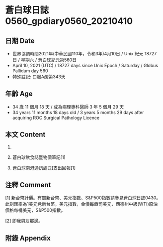 [_metadata_:encoding]: - "utf-8"
[_metadata_:language]: - "zh-Hant-TW"
[_metadata_:fileformat]: - "markdown"
[_metadata_:MIME_type]: - "text/plain"
[_metadata_:markdown_version]: - "commonmark version 0.29"
[_metadata_:markdown_spec]: - "https://spec.commonmark.org/0.29/"

# 蒼白球日誌0560_gpdiary0560_20210410 #

## 日期 Date ##

* 世界協調時間2021年(中華民國110年，令和3年)4月10日 / Unix 紀元 18727 日 / 星期六 / 蒼白球紀元第560日
* April 10, 2021 (UTC) / 18727 days since Unix Epoch / Saturday / Globus Pallidum day 560
* 特殊註記: 口服A酸第343天

## 年齡 Age ##

* 34 歲 11 個月 18 天 / 成為病理專科醫師 3 年 5 個月 29 天
* 34 years 11 months 18 days old / 3 years 5 months 29 days after acquiring ROC Surgical Pathology Licence

## 本文 Content ##

1. 

    
2. 蒼白球飲食誌暨物價筆記[1]

    
3. 蒼白球南港通訊處[2]支出回報[1]

    

## 注釋 Comment ##

[1] 新台幣計價。有關新台幣、美元指數、S&P500指數請參見蒼白球日誌0430。此刻匯率為1美元兌新台幣，美元指數，金價每盎司美元，西德州中級(WTI)原油價格每桶美元，S&P500指數。


[2] 即我男友那邊。



## 附錄 Appendix ##

